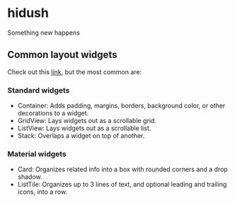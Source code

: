 # hidush

Something new happens

## Common layout widgets

Check out this [link](https://docs.flutter.dev/development/ui/widgets), but the most common are:

### Standard widgets

* Container: Adds padding, margins, borders, background color, or other decorations to a widget.
* GridView: Lays widgets out as a scrollable grid.
* ListView: Lays widgets out as a scrollable list.
* Stack: Overlaps a widget on top of another.

### Material widgets

* Card: Organizes related info into a box with rounded corners and a drop shadow. 
* ListTile: Organizes up to 3 lines of text, and optional leading and trailing icons, into a row.
